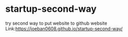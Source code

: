 # startup-second-way
try second way to put website to github
website Link:https://joeban0608.github.io/startup-second-way/
